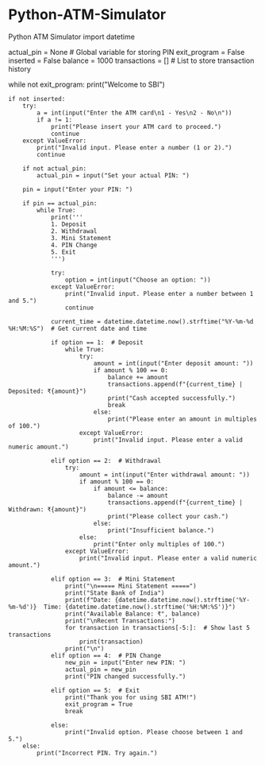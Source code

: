 # Python-ATM-Simulator
Python ATM Simulator
import datetime

actual_pin = None  # Global variable for storing PIN
exit_program = False
inserted = False
balance = 1000
transactions = []  # List to store transaction history

while not exit_program:
    print("Welcome to SBI")
    
    if not inserted:
        try:
            a = int(input("Enter the ATM card\n1 - Yes\n2 - No\n"))
            if a != 1:
                print("Please insert your ATM card to proceed.")
                continue
        except ValueError:
            print("Invalid input. Please enter a number (1 or 2).")
            continue

        if not actual_pin:
            actual_pin = input("Set your actual PIN: ")
        
        pin = input("Enter your PIN: ")
        
        if pin == actual_pin:
            while True:
                print('''
                1. Deposit
                2. Withdrawal 
                3. Mini Statement
                4. PIN Change
                5. Exit
                ''')
                
                try:
                    option = int(input("Choose an option: "))
                except ValueError:
                    print("Invalid input. Please enter a number between 1 and 5.")
                    continue

                current_time = datetime.datetime.now().strftime("%Y-%m-%d %H:%M:%S")  # Get current date and time

                if option == 1:  # Deposit
                    while True:
                        try:
                            amount = int(input("Enter deposit amount: "))
                            if amount % 100 == 0:
                                balance += amount
                                transactions.append(f"{current_time} | Deposited: ₹{amount}")
                                print("Cash accepted successfully.")
                                break
                            else:
                                print("Please enter an amount in multiples of 100.")
                        except ValueError:
                            print("Invalid input. Please enter a valid numeric amount.")

                elif option == 2:  # Withdrawal
                    try:
                        amount = int(input("Enter withdrawal amount: "))
                        if amount % 100 == 0:
                            if amount <= balance:
                                balance -= amount
                                transactions.append(f"{current_time} | Withdrawn: ₹{amount}")
                                print("Please collect your cash.")
                            else:
                                print("Insufficient balance.")
                        else:
                            print("Enter only multiples of 100.")
                    except ValueError:
                        print("Invalid input. Please enter a valid numeric amount.")

                elif option == 3:  # Mini Statement
                    print("\n===== Mini Statement =====")
                    print("State Bank of India")
                    print(f"Date: {datetime.datetime.now().strftime('%Y-%m-%d')}  Time: {datetime.datetime.now().strftime('%H:%M:%S')}")
                    print("Available Balance: ₹", balance)
                    print("\nRecent Transactions:")
                    for transaction in transactions[-5:]:  # Show last 5 transactions
                        print(transaction)
                    print("\n")
                elif option == 4:  # PIN Change
                    new_pin = input("Enter new PIN: ")
                    actual_pin = new_pin
                    print("PIN changed successfully.")

                elif option == 5:  # Exit
                    print("Thank you for using SBI ATM!")
                    exit_program = True
                    break

                else:
                    print("Invalid option. Please choose between 1 and 5.")
        else:
            print("Incorrect PIN. Try again.")


                
